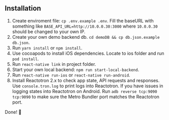 ## Installation
1. Create enviroment file: `cp .env.example .env`. Fill the baseURL with something like `BASE_API_URL=http://10.0.0.30:3000` where `10.0.0.30` should be changed to your own IP.
1. Create your own demo backend db. `cd demoDB && cp db.json.example db.json`.
1. Run `yarn install` or `npm install`.
1. Use cocoapods to install iOS dependencies. Locate to ios folder and run `pod install`. 
1. Run `react-native link` in project folder. 
1. Start your own local backend: `npm run start-local-backend`.
1. Run `react-native run-ios` or `react-native run-android`.
1. Install Reactotron 2.x to check app state, API requests and responses. Use `console.tron.log` to print logs into Reactotron. If you have issues in logging states into Reactotron on Android. Run `adb reverse tcp:9090 tcp:9090` to make sure the Metro Bundler port matches the Reactotron port. 

Done! 🎉


   